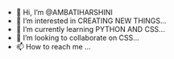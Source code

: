 - 👋 Hi, I’m @AMBATIHARSHINI
- 👀 I’m interested in CREATING NEW THINGS...
- 🌱 I’m currently learning PYTHON AND CSS...
- 💞️ I’m looking to collaborate on CSS...
- 📫 How to reach me ...

<!---
AMBATIHARSHINI/AMBATIHARSHINI is a ✨ special ✨ repository because its `README.md` (this file) appears on your GitHub profile.
You can click the Preview link to take a look at your changes.
--->
